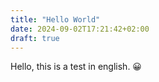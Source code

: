```yaml
---
title: "Hello World"
date: 2024-09-02T17:21:42+02:00
draft: true
---
```


Hello, this is a test in english. 😀